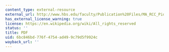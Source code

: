 ```yaml
---
content_type: external-resource
external_url: http://www.hbs.edu/faculty/Publication%20Files/MA_RCC_PioneerValley_eed60f82-6b7d-418f-98a1-32a10981cc7b.pdf
has_external_license_warning: true
license: https://en.wikipedia.org/wiki/All_rights_reserved
status: ''
title: PDF
uid: 6bc846bd-776f-4754-ad49-9c79d5f9924c
wayback_url: ''
---
```

